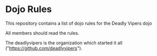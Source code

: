 Dojo Rules
==========

This repository contains a list of dojo rules for the Deadly Vipers dojo

All members should read the rules.

The deadlyvipers is the organization which started it all ("https://github.com/deadlyvipers").
